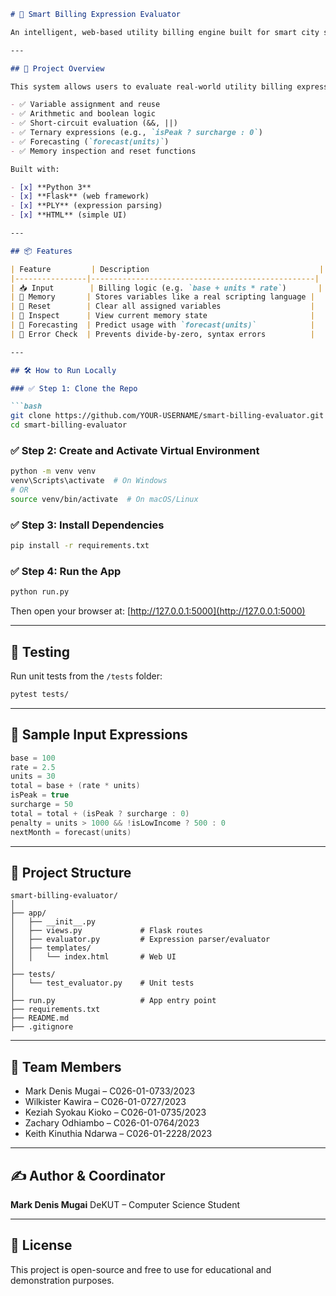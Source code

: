 



````markdown
# 🔌 Smart Billing Expression Evaluator

An intelligent, web-based utility billing engine built for smart city simulations and competitive software development. Supports mixed-type expression evaluation, conditional logic, forecasting, and variable assignment — all through a simple, fast interface.

---

## 🎯 Project Overview

This system allows users to evaluate real-world utility billing expressions with:

- ✅ Variable assignment and reuse
- ✅ Arithmetic and boolean logic
- ✅ Short-circuit evaluation (&&, ||)
- ✅ Ternary expressions (e.g., `isPeak ? surcharge : 0`)
- ✅ Forecasting (`forecast(units)`)
- ✅ Memory inspection and reset functions

Built with:

- [x] **Python 3**
- [x] **Flask** (web framework)
- [x] **PLY** (expression parsing)
- [x] **HTML** (simple UI)

---

## 📦 Features

| Feature         | Description                                      |
|----------------|--------------------------------------------------|
| 📥 Input        | Billing logic (e.g. `base + units * rate`)       |
| 🧠 Memory       | Stores variables like a real scripting language |
| 🔁 Reset        | Clear all assigned variables                    |
| 👀 Inspect      | View current memory state                       |
| 🔮 Forecasting  | Predict usage with `forecast(units)`            |
| 🚫 Error Check  | Prevents divide-by-zero, syntax errors          |

---

## 🛠 How to Run Locally

### ✅ Step 1: Clone the Repo

```bash
git clone https://github.com/YOUR-USERNAME/smart-billing-evaluator.git
cd smart-billing-evaluator
````

### ✅ Step 2: Create and Activate Virtual Environment

```bash
python -m venv venv
venv\Scripts\activate  # On Windows
# OR
source venv/bin/activate  # On macOS/Linux
```

### ✅ Step 3: Install Dependencies

```bash
pip install -r requirements.txt
```

### ✅ Step 4: Run the App

```bash
python run.py
```

Then open your browser at: [http://127.0.0.1:5000](http://127.0.0.1:5000)

---

## 🧪 Testing

Run unit tests from the `/tests` folder:

```bash
pytest tests/
```

---

## 💬 Sample Input Expressions

```c
base = 100
rate = 2.5
units = 30
total = base + (rate * units)
isPeak = true
surcharge = 50
total = total + (isPeak ? surcharge : 0)
penalty = units > 1000 && !isLowIncome ? 500 : 0
nextMonth = forecast(units)
```

---

## 🧰 Project Structure

```
smart-billing-evaluator/
│
├── app/
│   ├── __init__.py
│   ├── views.py             # Flask routes
│   ├── evaluator.py         # Expression parser/evaluator
│   ├── templates/
│   │   └── index.html       # Web UI
│
├── tests/
│   └── test_evaluator.py    # Unit tests
│
├── run.py                   # App entry point
├── requirements.txt
├── README.md
├── .gitignore
```

---

## 👥 Team Members

* Mark Denis Mugai – C026-01-0733/2023
* Wilkister Kawira – C026-01-0727/2023
* Keziah Syokau Kioko – C026-01-0735/2023
* Zachary Odhiambo – C026-01-0764/2023
* Keith Kinuthia Ndarwa – C026-01-2228/2023

---

## ✍️ Author & Coordinator

**Mark Denis Mugai**
DeKUT – Computer Science Student


---

## 🏁 License

This project is open-source and free to use for educational and demonstration purposes.

````


